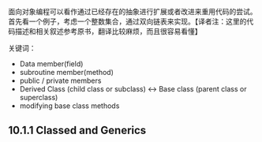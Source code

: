 面向对象编程可以看作通过已经存在的抽象进行扩展或者改进来重用代码的尝试。首先看一个例子，考虑一个整数集合，通过双向链表来实现。【译者注：这里的代码描述和相关叙述参考原书，翻译比较麻烦，而且很容易看懂】

关键词：

- Data member(field)
- subroutine member(method)
- public / private members
- Derived Class (child class or subclass) <-> Base class (parent class or superclass)
- modifying base class methods

## 10.1.1 Classed and Generics

